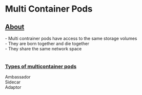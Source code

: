 # Multi Container Pods

<h2><u>About</u></h2>
- Multi contrainer pods have access to the same storage volumes<br>
- They are born together and die together<br>
- They share the same network space<br>
<br>
<h3><u>Types of multicontainer pods</u></h3>

Ambassador <br>
Sidecar <br>
Adaptor
<br><br>

